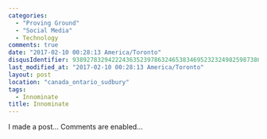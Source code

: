 ```yaml
---
categories:
  - "Proving Ground"
  - "Social Media"
  - Technology
comments: true
date: "2017-02-10 00:28:13 America/Toronto"
disqusIdentifier: 9389278329422243635239786324653834695232324982598738639856322354423743235465789579577276279723983968
last_modified_at: "2017-02-10 00:28:13 America/Toronto"
layout: post
location: "canada_ontario_sudbury"
tags:
  - Innominate
title: Innominate
---
```


<p>
  I made a post&hellip; Comments are enabled&hellip;
</p>
<!-- excerptBreak -->
